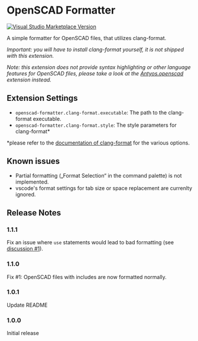 # OpenSCAD Formatter

[![Visual Studio Marketplace Version](https://vsmarketplacebadge.apphb.com/version/JulianGmp.openscad-formatter.svg)](https://marketplace.visualstudio.com/items?itemName=JulianGmp.openscad-formatter)

A simple formatter for OpenSCAD files, that utilizes clang-format.

*Important: you will have to install clang-format yourself, it is not shipped with this extension.*

*Note: this extension does not provide syntax highlighting or other language features for OpenSCAD files, please take a look at the [Antyos.openscad](https://marketplace.visualstudio.com/items?itemName=Antyos.openscad) extension instead.*

## Extension Settings

* `openscad-formatter.clang-format.executable`: The path to the clang-format executable.
* `openscad-formatter.clang-format.style`: The style parameters for clang-format*

*please refer to the [documentation of clang-format](https://clang.llvm.org/docs/ClangFormatStyleOptions.html) for the various options.

## Known issues

- Partial formatting („Format Selection“ in the command palette) is not implemented.
- vscode's format settings for tab size or space replacement are currenlty ignored.

## Release Notes

### 1.1.1
Fix an issue where `use` statements would lead to bad formatting (see [discussion #1](https://github.com/JulianGmp/vscode-openscad-formatter/issues/1#issuecomment-1133753753)).

### 1.1.0
Fix #1: OpenSCAD files with includes are now formatted normally.

### 1.0.1
Update README

### 1.0.0
Initial release

